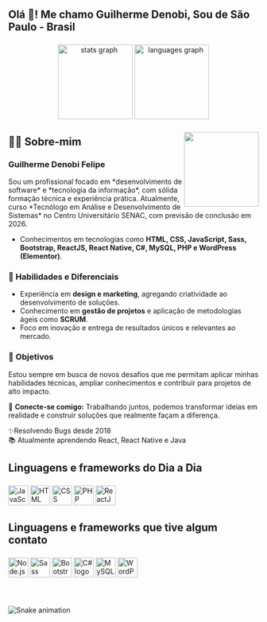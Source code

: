 <h2 align="left">Olá 👋! Me chamo Guilherme Denobi, Sou de São Paulo - Brasil</h2>

###

<div align="center">
  <img src="https://github-readme-stats.vercel.app/api?username=Denobi&hide=html&hide_rank=true&show_icons=true&include_all_commits=true&count_private=true&disable_animations=false&theme=dark&locale=pt-br&hide_border=false" height="150" alt="stats graph"  />
  <img src="https://github-readme-stats.vercel.app/api/top-langs?username=Denobi&locale=pt-br&hide_title=false&layout=compact&card_width=320&langs_count=5&theme=dark&hide_border=false" height="150" alt="languages graph"  />
</div>

###

<img align="right" height="150"  src="https://avatars.githubusercontent.com/u/34285566?v=4"  />

###

<h2 align="left">👨‍💻 Sobre-mim</h2> 

### Guilherme Denobi Felipe  

<p>Sou um profissional focado em *desenvolvimento de software* e *tecnologia da informação*, com sólida formação técnica e experiência prática. Atualmente, curso *Tecnólogo em Análise e Desenvolvimento de Sistemas* no Centro Universitário SENAC, com previsão de conclusão em 2026.  </p>
  
- Conhecimentos em tecnologias como **HTML, CSS, JavaScript, Sass, Bootstrap, ReactJS, React Native, C#, MySQL, PHP e WordPress (Elementor)**.  

### 🎯 Habilidades e Diferenciais  
- Experiência em **design e marketing**, agregando criatividade ao desenvolvimento de soluções.  
- Conhecimento em **gestão de projetos** e aplicação de metodologias ágeis como **SCRUM**.  
- Foco em inovação e entrega de resultados únicos e relevantes ao mercado.  

### 🚀 Objetivos  
Estou sempre em busca de novos desafios que me permitam aplicar minhas habilidades técnicas, ampliar conhecimentos e contribuir para projetos de alto impacto.  

👔 **Conecte-se comigo:** Trabalhando juntos, podemos transformar ideias em realidade e construir soluções que realmente façam a diferença.  

<p align="left">✨Resolvendo Bugs desde 2018 <br>📚 Atualmente aprendendo React, React Native e Java</p>

###

<h2 align="left">Linguagens e frameworks do Dia a Dia</h2>

###

<div align="left">
<img src="https://cdn.jsdelivr.net/gh/devicons/devicon/icons/javascript/javascript-original.svg" height="40" alt="JavaScript logo" />
<img src="https://cdn.jsdelivr.net/gh/devicons/devicon/icons/html5/html5-original.svg" height="40" alt="HTML logo" /> 
<img src="https://cdn.jsdelivr.net/gh/devicons/devicon/icons/css3/css3-original.svg" height="40" alt="CSS logo" /> 
<img src="https://cdn.jsdelivr.net/gh/devicons/devicon/icons/php/php-original.svg" height="40" alt="PHP logo" /> 
<img src="https://cdn.jsdelivr.net/gh/devicons/devicon/icons/react/react-original.svg" height="40" alt="ReactJS logo" />

</div>

###

<h2 align="left">Linguagens e frameworks que tive algum contato</h2>

###

<div align="left">
<img src="https://cdn.jsdelivr.net/gh/devicons/devicon/icons/nodejs/nodejs-original.svg" height="40" alt="Node.js logo" /> 
<img src="https://cdn.jsdelivr.net/gh/devicons/devicon/icons/sass/sass-original.svg" height="40" alt="Sass logo" /> 
<img src="https://cdn.jsdelivr.net/gh/devicons/devicon/icons/bootstrap/bootstrap-original.svg" height="40" alt="Bootstrap logo" />
<img src="https://cdn.jsdelivr.net/gh/devicons/devicon/icons/csharp/csharp-original.svg" height="40" alt="C# logo" /> 
<img src="https://cdn.jsdelivr.net/gh/devicons/devicon/icons/mysql/mysql-original.svg" height="40" alt="MySQL logo" /> 
<img src="https://cdn.jsdelivr.net/gh/devicons/devicon/icons/wordpress/wordpress-original.svg" height="40" alt="WordPress logo" />
</div>

###

<br clear="both">

![Snake animation](https://github.com/Denobi/Denobi/blob/output/snake.svg)



###
